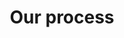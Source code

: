 ---
title: Our process
desc: We are working on a full development cycle from idea to app support.
hint: Hover blocks below to learn more
---